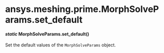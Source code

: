 <a id="ansys-meshing-prime-morphsolveparams-set-default"></a>

# ansys.meshing.prime.MorphSolveParams.set_default

<a id="ansys.meshing.prime.MorphSolveParams.set_default"></a>

#### *static* MorphSolveParams.set_default()

Set the default values of the `MorphSolveParams` object.

<!-- !! processed by numpydoc !! -->
